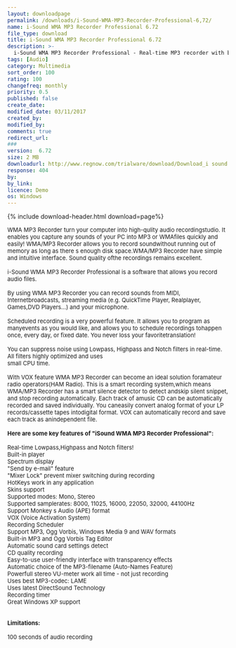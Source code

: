 ```yaml
---
layout: downloadpage
permalink: /downloads/i-Sound-WMA-MP3-Recorder-Professional-6,72/
name: i-Sound WMA MP3 Recorder Professional 6.72
file_type: download
title: i-Sound WMA MP3 Recorder Professional 6.72
description: >-
  i-Sound WMA MP3 Recorder Professional - Real-time MP3 recorder with built-in id3 tag editor
tags: [Audio]
category: Multimedia
sort_order: 100
rating: 100
changefreq: monthly
priority: 0.5
published: false
create_date: 
modified_date: 03/11/2017
created_by: 
modified_by: 
comments: true
redirect_url: 
### 
version:  6.72
size: 2 MB
downloadurl: http://www.regnow.com/trialware/download/Download_i sound dr.exe?item=9162 1&affiliate=22260
response: 404
by: 
by_link: 
licence: Demo 
os: Windows
---
```


{% include download-header.html download=page%}

<p style="fix-download-text !important">
<p><font size="2"><p>WMA MP3 Recorder turn your computer into high-qulity audio recordingstudio. It enables you capture any sounds of your PC into MP3 or WMAfiles quickly and easily! WMA/MP3 Recorder allows you to record soundwithout running out of memory as long as there s enough disk space.WMA/MP3 Recorder have simple and intuitive interface. Sound quality ofthe recordings remains excellent. <br />
<br />
i-Sound WMA MP3 Recorder Professional is a software that allows you record audio files.<br />
<br />
By using WMA MP3 Recorder you can record sounds from MIDI, Internetbroadcasts, streaming media (e.g. QuickTime Player, Realplayer, Games,DVD Players...) and your microphone. <br />
<br />
Scheduled recording is a very powerful feature. It allows you to program as manyevents as you would like, and allows you to schedule recordings tohappen once, every day, or fixed date. You never loss your favoritetranslation! <br />
<br />
You can suppress noise using Lowpass, Highpass and Notch filters in real-time. All filters highly optimized and uses<br />
small CPU time.<br />
<br />
With VOX feature WMA MP3 Recorder can become an ideal solution foramateur radio operators(HAM Radio). This is a smart recording system,which means WMA/MP3 Recorder has a smart silence detector to detect andskip silent snippet, and stop recording automatically. Each track of amusic CD can be automatically recorded and saved individually. You caneasily convert analog format of your LP records/cassette tapes intodigital format. VOX can automatically record and save each track as anindependent file. <br />
<br />
<span><strong>Here are some key features of "iSound WMA MP3 Recorder Professional":</strong></span><br />
<br />
Real-time Lowpass,Highpass and Notch filters!<br />
Built-in player <br />
Spectrum display <br />
"Send by e-mail</a>" feature<br />
"Mixer Lock" prevent mixer switching during recording <br />
HotKeys work in any application<br />
Skins support<br />
Supported modes: Mono, Stereo<br />
Supported samplerates: 8000, 11025, 16000, 22050, 32000, 44100Hz<br />
Support Monkey s Audio (APE) format<br />
VOX (Voice Activation System)<br />
Recording Scheduler<br />
Support MP3, Ogg Vorbis, Windows Media 9 and WAV formats<br />
Built-in MP3 and Ogg Vorbis Tag Editor<br />
Automatic sound card settings detect<br />
CD quality recording<br />
Easy-to-use user-friendly interface with transparency effects<br />
Automatic choice of the MP3-filename (Auto-Names Feature)<br />
Powerfull stereo VU-meter work all time - not just recording<br />
Uses best MP3-codec: LAME<br />
Uses latest DirectSound Technology<br />
Recording timer<br />
Great Windows XP support<br />
<br />
<br />
<span><strong>Limitations:</strong></span><br />
<br />
100 seconds of audio recording</p></p></p>
